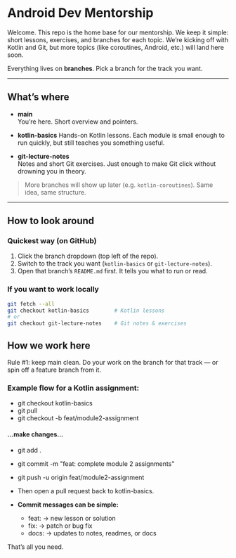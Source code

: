 # Android Dev Mentorship

Welcome. This repo is the home base for our mentorship. 
We keep it simple: short lessons, exercises, and branches for each topic. 
We’re kicking off with Kotlin and Git, but more topics (like coroutines, Android, etc.) will land here soon.

Everything lives on **branches**. Pick a branch for the track you want.

---

## What’s where

- **main**  
  You’re here. Short overview and pointers.

- **kotlin-basics**
  Hands-on Kotlin lessons. Each module is small enough to run quickly, but still teaches you something useful.

- **git-lecture-notes**  
  Notes and short Git exercises. Just enough to make Git click without drowning you in theory.

> More branches will show up later (e.g. `kotlin-coroutines`). Same idea, same structure.

---

## How to look around

### Quickest way (on GitHub)
1) Click the branch dropdown (top left of the repo).
2) Switch to the track you want (`kotlin-basics` or `git-lecture-notes`).
3) Open that branch’s `README.md` first. It tells you what to run or read.

### If you want to work locally
```bash
git fetch --all
git checkout kotlin-basics        # Kotlin lessons
# or
git checkout git-lecture-notes    # Git notes & exercises
```

## How we work here

Rule #1: keep main clean.
Do your work on the branch for that track — or spin off a feature branch from it.

### Example flow for a Kotlin assignment:
- git checkout kotlin-basics
- git pull
- git checkout -b feat/module2-assignment
#### ...make changes...
- git add .
- git commit -m "feat: complete module 2 assignments"
- git push -u origin feat/module2-assignment
- Then open a pull request back to kotlin-basics.

- **Commit messages can be simple:** 
  - feat: → new lesson or solution
  - fix: → patch or bug fix
  - docs: → updates to notes, readmes, or docs

That’s all you need.